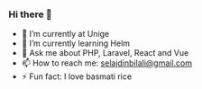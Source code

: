 ### Hi there 👋

- 🔭 I’m currently at Unige
- 🌱 I’m currently learning Helm
- 💬 Ask me about PHP, Laravel, React and Vue
- 📫 How to reach me: selajdinbilali@gmail.com
- ⚡ Fun fact: I love basmati rice

<!--
**selajdinbilali/selajdinbilali** is a ✨ _special_ ✨ repository because its `README.md` (this file) appears on your GitHub profile.

Here are some ideas to get you started:

- 🔭 I’m currently working on ...
- 🌱 I’m currently learning ...
- 👯 I’m looking to collaborate on ...
- 🤔 I’m looking for help with ...
- 💬 Ask me about ...
- 📫 How to reach me: ...
- 😄 Pronouns: ...
- ⚡ Fun fact: ...
-->

